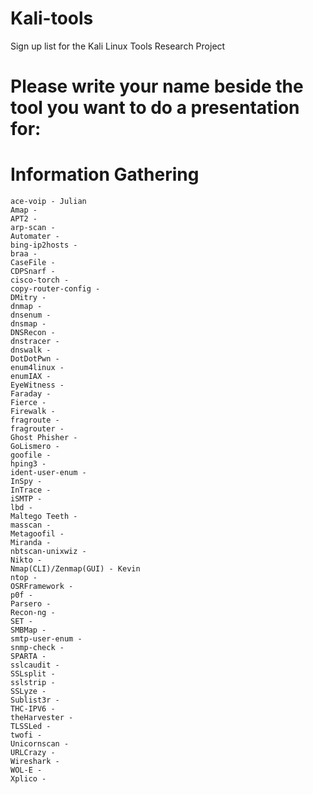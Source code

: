 # Kali-tools
Sign up list for the Kali Linux Tools Research Project

# Please write your name beside the tool you want to do a presentation for:

# Information Gathering
    ace-voip - Julian
    Amap -
    APT2 -
    arp-scan -
    Automater -
    bing-ip2hosts -
    braa -
    CaseFile -
    CDPSnarf -
    cisco-torch -
    copy-router-config -
    DMitry -
    dnmap -
    dnsenum -
    dnsmap -
    DNSRecon -
    dnstracer -
    dnswalk -
    DotDotPwn -
    enum4linux -
    enumIAX -
    EyeWitness -
    Faraday -
    Fierce -
    Firewalk -
    fragroute -
    fragrouter -
    Ghost Phisher -
    GoLismero -
    goofile -
    hping3 -
    ident-user-enum -
    InSpy -
    InTrace -
    iSMTP -
    lbd -
    Maltego Teeth -
    masscan -
    Metagoofil -
    Miranda -
    nbtscan-unixwiz -
    Nikto -
    Nmap(CLI)/Zenmap(GUI) - Kevin
    ntop -
    OSRFramework -
    p0f -
    Parsero -
    Recon-ng -
    SET -
    SMBMap -
    smtp-user-enum -
    snmp-check -
    SPARTA -
    sslcaudit -
    SSLsplit -
    sslstrip -
    SSLyze -
    Sublist3r -
    THC-IPV6 -
    theHarvester -
    TLSSLed -
    twofi -
    Unicornscan -
    URLCrazy -
    Wireshark -
    WOL-E -
    Xplico -
